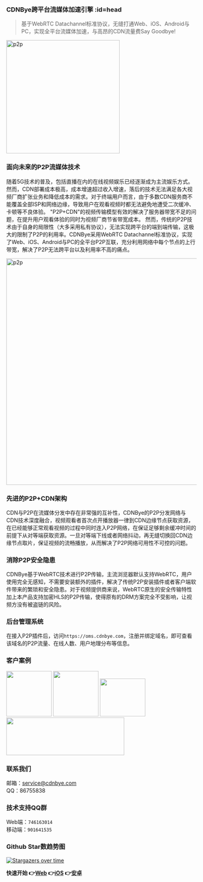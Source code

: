 ### CDNBye跨平台流媒体加速引擎 :id=head
> 基于WebRTC Datachannel标准协议，无缝打通Web、iOS、Android与PC，实现全平台流媒体加速，与高昂的CDN流量费Say Goodbye!

<img width="300" src="https://cdnbye.oss-cn-beijing.aliyuncs.com/pic/newlogo.png" alt="p2p">

### 面向未来的P2P流媒体技术
随着5G技术的普及，包括直播在内的在线视频娱乐已经逐渐成为主流娱乐方式。然而，CDN部署成本极高，成本增速超过收入增速，落后的技术无法满足各大视频厂商扩张业务和降低成本的需求。对于终端用户而言，由于多数CDN服务商不能覆盖全部ISP和网络边缘，导致用户在观看视频时都无法避免地遭受二次缓冲、卡顿等不良体验。
"P2P+CDN"的视频传输模型有效的解决了服务器带宽不足的问题，在提升用户观看体验的同时为视频厂商节省带宽成本。
然而，传统的P2P技术由于自身的局限性（大多采用私有协议），无法实现跨平台的端到端传输，这极大的限制了P2P的利用率。CDNBye采用WebRTC Datachannel标准协议，实现了Web、iOS、Android与PC的全平台P2P互联，充分利用网络中每个节点的上行带宽，解决了P2P无法跨平台以及利用率不高的痛点。

<img width="600" src="https://cdnbye.oss-cn-beijing.aliyuncs.com/pic/p2p.jpg" alt="p2p">

### 先进的P2P+CDN架构
CDN与P2P在流媒体分发中存在非常强的互补性，CDNBye的P2P分发网络与CDN技术深度融合，视频观看者首次点开播放器一律到CDN边缘节点获取资源，在已经能够正常观看视频的过程中同时连入P2P网络，在保证足够剩余缓冲时间的前提下从对等端获取资源。一旦对等端下线或者网络抖动，再无缝切换回CDN边缘节点取片，保证视频的流畅播放，从而解决了P2P网络可用性不可控的问题。

### 消除P2P安全隐患
CDNBye基于WebRTC技术进行P2P传输，主流浏览器默认支持WebRTC，用户使用完全无感知，不需要安装额外的插件，解决了传统P2P安装插件或者客户端软件带来的繁琐和安全隐患。对于视频提供商来说，WebRTC原生的安全传输特性加上本产品支持加密HLS的P2P传输，使得原有的DRM方案完全不受影响，让视频方没有被盗链的风险。

### 后台管理系统
在接入P2P插件后，访问`https://oms.cdnbye.com`，注册并绑定域名，即可查看该域名的P2P流量、在线人数、用户地理分布等信息。

### 客户案例
[<img src="https://timgsa.baidu.com/timg?image&quality=80&size=b9999_10000&sec=1531253035445&di=7af6cc9ad4abe3d06ba376af22d85131&imgtype=0&src=http%3A%2F%2Fimg.kuai8.com%2Fattaches%2Fintro%2F1213%2F201612131436417407.png" width="120">](https://egame.qq.com/?hls=1&p2p=1&_debug=1)
[<img src="https://cdnbye.oss-cn-beijing.aliyuncs.com/pic/maocloud.png" width="120">](https://www.maoyuncloud.com/)
[<img src="http://www.sportnews.to/wp-content/uploads/2019/08/logo-small.png" width="120" height="100">](http://www.sportnews.to/)
[<img src="https://www.fuyin.tv/logoda.gif" width="312" height="100">](https://www.fuyin.tv/index.html)

### 联系我们
邮箱：service@cdnbye.com
<br>
QQ：86755838

### 技术支持QQ群
Web端：`746163014`
<br>
移动端：`901641535`

### Github Star数趋势图

[![Stargazers over time](https://starcharts.herokuapp.com/cdnbye/hlsjs-p2p-engine.svg)](https://starcharts.herokuapp.com/cdnbye/hlsjs-p2p-engine)
      
**快速开始 👉[Web](/web/introduction.md)   👉[iOS](/ios/introduction.md)   👉[安卓](/android/introduction.md)** 